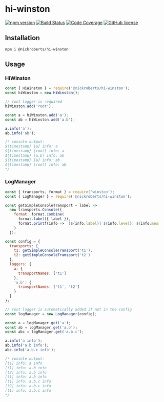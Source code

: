 # hi-winston

[![npm version](https://img.shields.io/npm/v/@nickroberts/hi-winston.svg)](https://www.npmjs.com/package/@nickroberts/hi-winston)
[![Build Status](https://travis-ci.com/nickroberts/hi-winston.svg?branch=master)](https://travis-ci.com/nickroberts/hi-winston)
[![Code Coverage](https://codecov.io/gh/nickroberts/hi-winston/branch/master/graph/badge.svg)](https://codecov.io/gh/nickroberts/hi-winston)
[![GitHub license](https://img.shields.io/github/license/nickroberts/hi-winston.svg)](https://github.com/nickroberts/hi-winston/blob/master/LICENSE)

## Installation

```shell
npm i @nickroberts/hi-winston
```

## Usage

### HiWinston

```javascript
const { HiWinston } = require('@nickroberts/hi-winston');
const hiWinston = new HiWinston();

// root logger is required
hiWinston.add('root');

const a = hiWinston.add('a');
const ab = hiWinston.add('a.b');

a.info('a');
ab.info('ab');

/* console output:
${timestamp} [a] info: a
${timestamp} [root] info: a
${timestamp} [a.b] info: ab
${timestamp} [a] info: ab
${timestamp} [root] info: ab
*/
```

### LogManager

```javascript
const { transports, format } = require('winston');
const { LogManager } = require('@nickroberts/hi-winston');

const getSimpleConsoleTransport = label =>
  new transports.Console({
    format: format.combine(
      format.label({ label }),
      format.printf(info => `[${info.label}] ${info.level}: ${info.message}`)
    )
  });

const config = {
  transports: {
    t1: getSimpleConsoleTransport('t1'),
    t2: getSimpleConsoleTransport('t2')
  },
  loggers: {
    a: {
      transportNames: ['t1']
    },
    'a.b': {
      transportNames: ['t1', 't2']
    }
  }
};

// root logger is automatically added if not in the config
const logManager = new LogManager(config);

const a = logManager.get('a');
const ab = logManager.get('a.b');
const abc = logManager.get('a.b.c');

a.info('a info');
ab.info('a.b info');
abc.info('a.b.c info');

/* console output:
[t1] info: a info
[t1] info: a.b info
[t2] info: a.b info
[t1] info: a.b info
[t1] info: a.b.c info
[t2] info: a.b.c info
[t1] info: a.b.c info
*/
```
